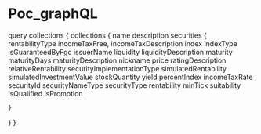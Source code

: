 # Poc_graphQL
query collections {
  collections {
    name
    description
    securities {
      rentabilityType
      incomeTaxFree,
      incomeTaxDescription
      index
      indexType
      isGuaranteedByFgc
      issuerName
      liquidity
      liquidityDescription
      maturity
      maturityDays
      maturityDescription
      nickname
      price
      ratingDescription
      relativeRentability
      securityImplementationType
      simulatedRentability
      simulatedInvestmentValue
      stockQuantity
      yield
      percentIndex
      incomeTaxRate
      securityId
      securityNameType
      securityType
      rentability
      minTick
      suitability
      isQualified
      isPromotion
      
    }
  }
}
